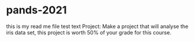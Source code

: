 # pands-2021
this is my read me file
test text
Project: Make a project that will analyse the iris data set, this project is worth 50% of your grade for this course.
